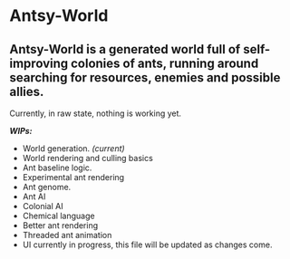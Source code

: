 # Antsy-World #
Antsy-World is a generated world full of self-improving colonies of ants, running around searching for resources, enemies and possible allies.
---
Currently, in raw state, nothing is working yet.


**_WIPs:_**
- World generation. _(current)_
- World rendering and culling basics
- Ant baseline logic.
- Experimental ant rendering
- Ant genome.
- Ant AI
- Colonial AI
- Chemical language
- Better ant rendering
- Threaded ant animation
- UI currently in progress, this file will be updated as changes come.

